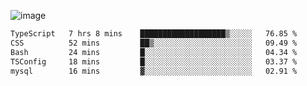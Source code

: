 ![image](https://github-profile-trophy.vercel.app/?username=CMOISDEAD&theme=darkhub&row=1&no-frame=true&margin-w=15&margin-h=15)
<!--START_SECTION:waka-->

```txt
TypeScript   7 hrs 8 mins    ███████████████████▒░░░░░   76.85 %
CSS          52 mins         ██▒░░░░░░░░░░░░░░░░░░░░░░   09.49 %
Bash         24 mins         █░░░░░░░░░░░░░░░░░░░░░░░░   04.34 %
TSConfig     18 mins         █░░░░░░░░░░░░░░░░░░░░░░░░   03.37 %
mysql        16 mins         ▓░░░░░░░░░░░░░░░░░░░░░░░░   02.91 %
```

<!--END_SECTION:waka--> 
